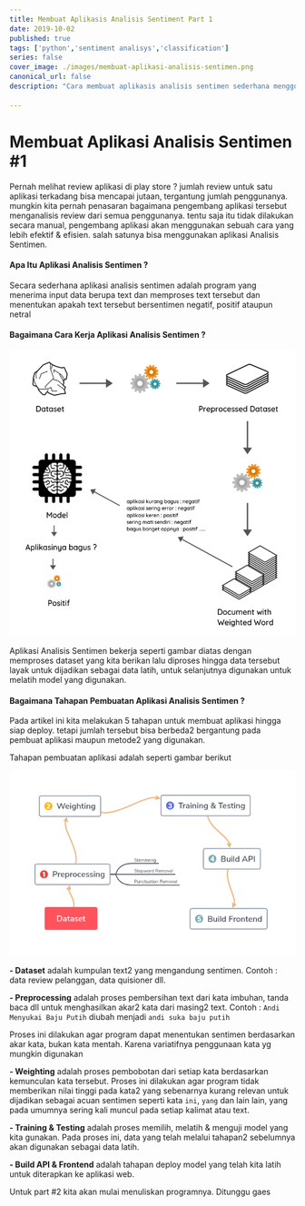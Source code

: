 ```yaml
---
title: Membuat Aplikasis Analisis Sentiment Part 1
date: 2019-10-02
published: true
tags: ['python','sentiment analisys','classification']
series: false
cover_image: ./images/membuat-aplikasi-analisis-sentimen.png
canonical_url: false
description: "Cara membuat aplikasis analisis sentimen sederhana menggunakan bahasa pemrograman Python"

---
```


# Membuat Aplikasi Analisis Sentimen #1
Pernah melihat review aplikasi di play store ? jumlah review untuk satu aplikasi terkadang bisa mencapai jutaan, tergantung jumlah penggunanya. mungkin kita pernah penasaran bagaimana pengembang aplikasi tersebut menganalisis review dari semua penggunanya. tentu saja itu tidak dilakukan secara manual, pengembang aplikasi akan menggunakan sebuah cara yang lebih efektif & efisien. salah satunya bisa menggunakan aplikasi Analisis Sentimen. 

#### Apa Itu Aplikasi Analisis Sentimen ?
Secara sederhana aplikasi analisis sentimen adalah program yang menerima input data berupa text dan memproses text tersebut dan menentukan apakah text tersebut bersentimen negatif, positif ataupun netral

#### Bagaimana Cara Kerja Aplikasi Analisis Sentimen ?
<img src="https://raw.githubusercontent.com/naufalafif/naufal.netlify.com/master/content/posts/images/how-sentiment-app-work.png" loading="lazy"/>

Aplikasi Analisis Sentimen bekerja seperti gambar diatas dengan memproses dataset yang kita berikan lalu diproses hingga data tersebut layak untuk dijadikan sebagai data latih, untuk selanjutnya digunakan untuk melatih model yang digunakan. 

#### Bagaimana Tahapan Pembuatan Aplikasi Analisis Sentimen ?
Pada artikel ini kita melakukan 5 tahapan untuk membuat aplikasi hingga siap deploy. tetapi jumlah tersebut bisa berbeda2 bergantung pada pembuat aplikasi maupun metode2 yang digunakan.

Tahapan pembuatan aplikasi adalah seperti gambar berikut

<img src="https://raw.githubusercontent.com/naufalafif/naufal.netlify.com/master/content/posts/images/sentiment-analisys-process.png" loading="lazy"/>

**- Dataset** adalah kumpulan text2 yang mengandung sentimen. Contoh : data review pelanggan, data quisioner dll.

**- Preprocessing** adalah proses pembersihan text dari kata imbuhan, tanda baca dll untuk menghasilkan akar2 kata dari masing2 text. Contoh : `Andi Menyukai Baju Putih` diubah menjadi `andi suka baju putih`

Proses ini dilakukan agar program dapat menentukan sentimen berdasarkan akar kata, bukan kata mentah. Karena variatifnya penggunaan kata yg mungkin digunakan

**- Weighting** adalah proses pembobotan dari setiap kata berdasarkan kemunculan kata tersebut. Proses ini dilakukan agar program tidak memberikan nilai tinggi pada kata2 yang sebenarnya kurang relevan untuk dijadikan sebagai acuan sentimen seperti kata `ini`, `yang` dan lain lain, yang pada umumnya sering kali muncul pada setiap kalimat atau text.
 
 **- Training & Testing** adalah proses memilih, melatih & menguji model yang kita gunakan. Pada proses ini, data yang telah melalui tahapan2 sebelumnya akan digunakan sebagai data latih.
 
 **- Build API & Frontend** adalah tahapan deploy model yang telah kita latih untuk diterapkan ke aplikasi web.
 
 
 Untuk part #2 kita akan mulai menuliskan programnya. Ditunggu gaes

